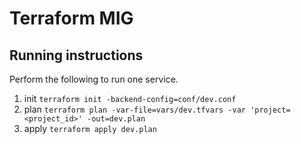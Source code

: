 # Terraform MIG

## Running instructions
Perform the following to run one service.
1. init
```terraform init -backend-config=conf/dev.conf```
2. plan
```terraform plan -var-file=vars/dev.tfvars -var 'project=<project_id>' -out=dev.plan```
3. apply
```terraform apply dev.plan```
